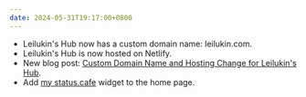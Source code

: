 ```yaml
---
date: 2024-05-31T19:17:00+0800
---
```


* Leilukin's Hub now has a custom domain name: leilukin.com.
* Leilukin's Hub is now hosted on Netlify.
* New blog post: [Custom Domain Name and Hosting Change for Leilukin's Hub](/blog/posts/2024-05-31-domain-name-hosting-change-leilukins-hub).
* Add [my status.cafe](https://status.cafe/users/leilukin) widget to the home page.